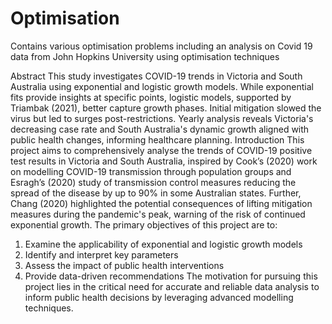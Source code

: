 # Optimisation
Contains various optimisation problems including an analysis on Covid 19 data from John Hopkins University using optimisation techniques

Abstract
This study investigates COVID-19 trends in Victoria and South Australia using exponential and logistic growth models. While exponential fits provide insights at specific points, logistic models, supported by Triambak (2021), better capture growth phases. Initial mitigation slowed the virus but led to surges post-restrictions. Yearly analysis reveals Victoria's decreasing case rate and South Australia's dynamic growth aligned with public health changes, informing healthcare planning.
Introduction
This project aims to comprehensively analyse the trends of COVID-19 positive test results in Victoria and South Australia, inspired by Cook’s (2020) work on modelling COVID-19 transmission through population groups and Esragh’s (2020) study of transmission control measures reducing the spread of the disease by up to 90% in some Australian states. Further, Chang (2020) highlighted the potential consequences of lifting mitigation measures during the pandemic's peak, warning of the risk of continued exponential growth.
The primary objectives of this project are to:
1.	Examine the applicability of exponential and logistic growth models 
2.	Identify and interpret key parameters 
3.	Assess the impact of public health interventions 
4.	Provide data-driven recommendations 
The motivation for pursuing this project lies in the critical need for accurate and reliable data analysis to inform public health decisions by leveraging advanced modelling techniques.

